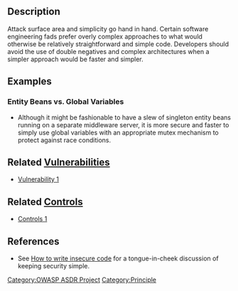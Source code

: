 

## Description

Attack surface area and simplicity go hand in hand. Certain software
engineering fads prefer overly complex approaches to what would
otherwise be relatively straightforward and simple code. Developers
should avoid the use of double negatives and complex architectures when
a simpler approach would be faster and simpler.

## Examples

### Entity Beans vs. Global Variables

  -
    Although it might be fashionable to have a slew of singleton entity
    beans running on a separate middleware server, it is more secure and
    faster to simply use global variables with an appropriate mutex
    mechanism to protect against race conditions.

## Related [Vulnerabilities](Vulnerabilities "wikilink")

  - [Vulnerability 1](Vulnerability_1 "wikilink")

## Related [Controls](Controls "wikilink")

  - [Controls 1](Controls_1 "wikilink")

## References

  - See [How to write insecure
    code](How_to_write_insecure_code "wikilink") for a tongue-in-cheek
    discussion of keeping security simple.

[Category:OWASP ASDR Project](Category:OWASP_ASDR_Project "wikilink")
[Category:Principle](Category:Principle "wikilink")